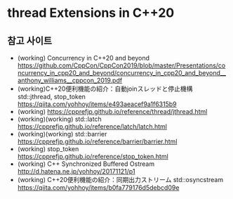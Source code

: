 # thread Extensions in C++20

  
## 참고 사이트
- (working) Concurrency in C++20 and beyond  https://github.com/CppCon/CppCon2019/blob/master/Presentations/concurrency_in_cpp20_and_beyond/concurrency_in_cpp20_and_beyond__anthony_williams__cppcon_2019.pdf   
- (working)C++20便利機能の紹介：自動joinスレッドと停止機構 std::jthread, stop_token  https://qiita.com/yohhoy/items/e493aeacef9a1f6315b9    
- (working) https://cpprefjp.github.io/reference/thread/jthread.html  
- (working)(working) std::latch  https://cpprefjp.github.io/reference/latch/latch.html
- (working)(working) std::barrier  https://cpprefjp.github.io/reference/barrier/barrier.html
- (working) stop_token  https://cpprefjp.github.io/reference/stop_token.html
- (working) C++ Synchronized Buffered Ostream  http://d.hatena.ne.jp/yohhoy/20171121/p1 
- (working) C++20便利機能の紹介：同期出力ストリーム std::osyncstream  https://qiita.com/yohhoy/items/b0fa779176d5debcd09e 